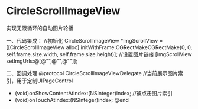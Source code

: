 # CircleScrollImageView
实现无限循环的自动图片轮播

一、代码集成：
//初始化
CircleScrollImageView *imgScrollView = [[CircleScrollImageView alloc] initWithFrame:CGRectMakeCGRectMake(0, 0, self.frame.size.width, self.frame.size.height)];
//设置图片链接
[imgScrollView setImgUrls:@[@"",@"",@""]];

二、回调处理
@protocol CircleScrollImageViewDelegate <NSObject>
//当前展示图片索引，用于定制UIPageControl
- (void)onShowContentAtIndex:(NSInteger)index;
//被点击图片索引
- (void)onTouchAtIndex:(NSInteger)index;
@end
